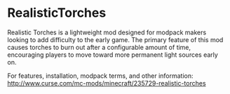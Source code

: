 # RealisticTorches

Realistic Torches is a lightweight mod designed for modpack makers looking to add difficulty to the early game. The primary feature of this mod causes torches to burn out after a configurable amount of time, encouraging players to move toward more permanent light sources early on.

For features, installation, modpack terms, and other information:
http://www.curse.com/mc-mods/minecraft/235729-realistic-torches
